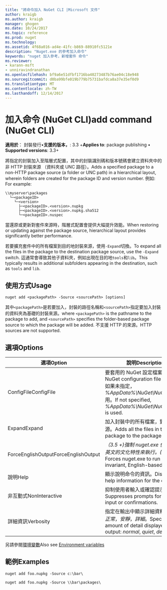 ```yaml
---
title: "將命令加入 NuGet CLI |Microsoft 文件"
author: kraigb
ms.author: kraigb
manager: ghogen
ms.date: 10/24/2017
ms.topic: reference
ms.prod: nuget
ms.technology: 
ms.assetid: 4f68a016-ad4e-41fc-b869-88910fc5121e
description: "Nuget.exe 的參考加入命令"
keywords: "nuget 加入參考，新增套件 命令"
ms.reviewer:
- karann-msft
- unniravindranathan
ms.openlocfilehash: bf9a6e51dfbf1716ba40273487b76ae04c18e948
ms.sourcegitcommit: d0ba99bfe019b779b75731bafdca8a37e35ef0d9
ms.translationtype: MT
ms.contentlocale: zh-TW
ms.lasthandoff: 12/14/2017
---
```

# <a name="add-command-nuget-cli"></a><span data-ttu-id="09ab1-104">加入命令 (NuGet CLI)</span><span class="sxs-lookup"><span data-stu-id="09ab1-104">add command (NuGet CLI)</span></span>

<span data-ttu-id="09ab1-105">**適用於**： 封裝發行&bullet;**支援的版本，**: 3.3 +</span><span class="sxs-lookup"><span data-stu-id="09ab1-105">**Applies to**: package publishing &bullet; **Supported versions**: 3.3+</span></span>

<span data-ttu-id="09ab1-106">將指定的封裝加入至階層式配置，其中的封裝識別碼和版本號碼會建立資料夾中的非 HTTP 封裝來源 （資料夾或 UNC 路徑）。</span><span class="sxs-lookup"><span data-stu-id="09ab1-106">Adds a specified package to a non-HTTP package source (a folder or UNC path) in a hierarchical layout, wherein folders are created for the package ID and version number.</span></span> <span data-ttu-id="09ab1-107">例如: </span><span class="sxs-lookup"><span data-stu-id="09ab1-107">For example:</span></span>

    \\myserver\packages
      └─<packageID>
        └─<version>
          ├─<packageID>.<version>.nupkg
          ├─<packageID>.<version>.nupkg.sha512
          └─<packageID>.nuspec

<span data-ttu-id="09ab1-108">當還原或更新對套件來源時，階層式配置會提供大幅提升效能。</span><span class="sxs-lookup"><span data-stu-id="09ab1-108">When restoring or updating against the package source, hierarchical layout provides significantly better performance.</span></span>

<span data-ttu-id="09ab1-109">若要擴充套件中的所有檔案到目的地封裝來源，使用`-Expand`切換。</span><span class="sxs-lookup"><span data-stu-id="09ab1-109">To expand all the files in the package to the destination package source, use the `-Expand` switch.</span></span> <span data-ttu-id="09ab1-110">這通常會導致其他子資料夾，例如出現在目的地`tools`和`lib`。</span><span class="sxs-lookup"><span data-stu-id="09ab1-110">This typically results in additional subfolders appearing in the destination, such as `tools` and `lib`.</span></span>

## <a name="usage"></a><span data-ttu-id="09ab1-111">使用方式</span><span class="sxs-lookup"><span data-stu-id="09ab1-111">Usage</span></span>

```
nuget add <packagePath> -Source <sourcePath> [options]
```

<span data-ttu-id="09ab1-112">其中`<packagePath>`是若要加入，封裝的路徑名稱和`<sourcePath>`指定要加入封裝的資料夾為基礎的封裝來源。</span><span class="sxs-lookup"><span data-stu-id="09ab1-112">where `<packagePath>` is the pathname to the package to add, and `<sourcePath>` specifies the folder-based package source to which the package will be added.</span></span> <span data-ttu-id="09ab1-113">不支援 HTTP 的來源。</span><span class="sxs-lookup"><span data-stu-id="09ab1-113">HTTP sources are not supported.</span></span>

## <a name="options"></a><span data-ttu-id="09ab1-114">選項</span><span class="sxs-lookup"><span data-stu-id="09ab1-114">Options</span></span>

| <span data-ttu-id="09ab1-115">選項</span><span class="sxs-lookup"><span data-stu-id="09ab1-115">Option</span></span> | <span data-ttu-id="09ab1-116">說明</span><span class="sxs-lookup"><span data-stu-id="09ab1-116">Description</span></span> |
| --- | --- |
| <span data-ttu-id="09ab1-117">ConfigFile</span><span class="sxs-lookup"><span data-stu-id="09ab1-117">ConfigFile</span></span> | <span data-ttu-id="09ab1-118">要套用的 NuGet 設定檔案。</span><span class="sxs-lookup"><span data-stu-id="09ab1-118">The NuGet configuration file to apply.</span></span> <span data-ttu-id="09ab1-119">如果未指定， *%AppData%\NuGet\NuGet.Config*用。</span><span class="sxs-lookup"><span data-stu-id="09ab1-119">If not specified, *%AppData%\NuGet\NuGet.Config* is used.</span></span>| 
| <span data-ttu-id="09ab1-120">Expand</span><span class="sxs-lookup"><span data-stu-id="09ab1-120">Expand</span></span> | <span data-ttu-id="09ab1-121">加入封裝中的所有檔案，對套件來源。</span><span class="sxs-lookup"><span data-stu-id="09ab1-121">Adds all the files in the package to the package source.</span></span> |
| <span data-ttu-id="09ab1-122">ForceEnglishOutput</span><span class="sxs-lookup"><span data-stu-id="09ab1-122">ForceEnglishOutput</span></span> | <span data-ttu-id="09ab1-123">*（3.5 +)*強制 nuget.exe 使用不變，英文的文化特性來執行。</span><span class="sxs-lookup"><span data-stu-id="09ab1-123">*(3.5+)* Forces nuget.exe to run using an invariant, English-based culture.</span></span> |
| <span data-ttu-id="09ab1-124">說明</span><span class="sxs-lookup"><span data-stu-id="09ab1-124">Help</span></span> | <span data-ttu-id="09ab1-125">顯示說明命令的資訊。</span><span class="sxs-lookup"><span data-stu-id="09ab1-125">Displays help information for the command.</span></span> |
| <span data-ttu-id="09ab1-126">非互動式</span><span class="sxs-lookup"><span data-stu-id="09ab1-126">NonInteractive</span></span> | <span data-ttu-id="09ab1-127">抑制使用者輸入或確認提示。</span><span class="sxs-lookup"><span data-stu-id="09ab1-127">Suppresses prompts for user input or confirmations.</span></span> |
| <span data-ttu-id="09ab1-128">詳細資訊</span><span class="sxs-lookup"><span data-stu-id="09ab1-128">Verbosity</span></span> | <span data-ttu-id="09ab1-129">指定在輸出中顯示詳細資料的數量：*正常*，*安靜*，*詳細*。</span><span class="sxs-lookup"><span data-stu-id="09ab1-129">Specifies the amount of detail displayed in the output: *normal*, *quiet*, *detailed*.</span></span> |

<span data-ttu-id="09ab1-130">另請參閱[環境變數](cli-ref-environment-variables.md)</span><span class="sxs-lookup"><span data-stu-id="09ab1-130">Also see [Environment variables](cli-ref-environment-variables.md)</span></span>

## <a name="examples"></a><span data-ttu-id="09ab1-131">範例</span><span class="sxs-lookup"><span data-stu-id="09ab1-131">Examples</span></span>

```
nuget add foo.nupkg -Source c:\bar\

nuget add foo.nupkg -Source \\bar\packages\
```
